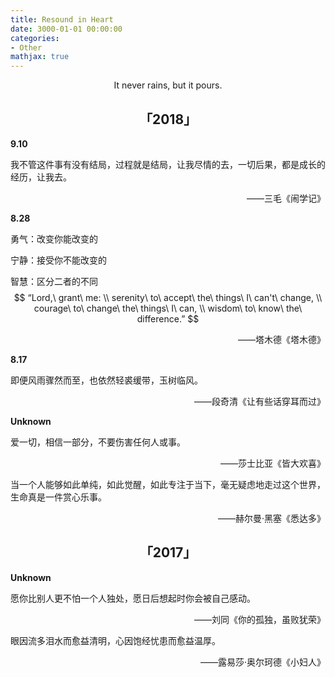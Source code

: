 ```yaml
---
title: Resound in Heart
date: 3000-01-01 00:00:00
categories:
- Other
mathjax: true
---
```


<center>It never rains, but it pours.</center>

## <center>「2018」</center>

**9.10**

我不管这件事有没有结局，过程就是结局，让我尽情的去，一切后果，都是成长的经历，让我去。

<p align="right">——三毛《闹学记》</p>

**8.28**

勇气：改变你能改变的

宁静：接受你不能改变的

智慧：区分二者的不同
$$
“Lord,\ grant\ me: \\
serenity\ to\ accept\ the\ things\ I\ can't\ change, \\
courage\ to\ change\ the\ things\ I\ can, \\
wisdom\ to\ know\ the\ difference.”
$$
<p align="right">——塔木德《塔木德》</p>

**8.17**

即便风雨骤然而至，也依然轻裘缓带，玉树临风。

<p align="right">——段奇清《让有些话穿耳而过》</p>

**Unknown**

爱一切，相信一部分，不要伤害任何人或事。

<p align="right">——莎士比亚《皆大欢喜》</p>

当一个人能够如此单纯，如此觉醒，如此专注于当下，毫无疑虑地走过这个世界，生命真是一件赏心乐事。

<p align="right">——赫尔曼·黑塞《悉达多》</p>

## <center>「2017」</center>

**Unknown**

愿你比别人更不怕一个人独处，愿日后想起时你会被自己感动。

<p align="right">——刘同《你的孤独，虽败犹荣》</p>

眼因流多泪水而愈益清明，心因饱经忧患而愈益温厚。

<p align="right">——露易莎·奥尔珂德《小妇人》</p>
